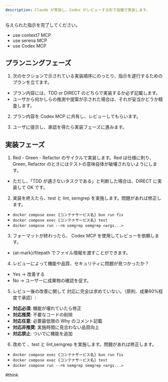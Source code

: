 ```yaml
---
description: Claude が実装し、Codex がレビューする形で協働で実装します。
---
```


与えられた指示を完了してください。

- use context7 MCP
- use serena MCP
- use Codex MCP

## プランニングフェーズ

1. 次のセクションで示されている実装順序にのっとり、指示を遂行するためのプランを立てます。
  - プラン内容には、TDD or DIRECT のどちらで実装するか必ず記載します。
  - ユーザから何かしらの推測や提案が示された場合は、それが妥当かどうか精査します。

2. プラン内容を Codex MCP に共有し、レビューしてもらいます。

3. ユーザに提示し、承認を得たら実装フェーズに進みます。

## 実装フェーズ

1. Red - Green - Refactor のサイクルで実装します。Red は仕様に則り、Green, Refactor のときにはテストの意味自体が破壊されないようにします。
  - ただし、「TDD が適さないタスクである」と判断した場合は、DIRECT に実装して OK です。

2. 実装を終えたら、test と lint, semgrep を実施します。問題があれば修正します。
  - `docker compose exec {コンテナサービス名} bun run fix`
  - `docker compose exec {コンテナサービス名} test`
  - `docker compose run --rm semgrep semgrep <args...>`

3. フォーマットが終わったら、 Codex MCP を使用してレビューを依頼します。
  - {at-mark}/filepath でファイル情報を渡すことができます。

4. レビューによって機能や品質、セキュリティに問題が見つかったか？
  - Yes
    -> 改善する
  - No
    -> ユーザーに成果物の確認を促す。

5. レビュー後の改善に関して
対応に完全は求めていない。（原則、成果60%程度で承認）:

- **対応必須**: 機能が壊れていたら修正
- **対応推奨**: 不要なコードの削除
- **対応任意**: 必要最低限の Why のコメント記載
- **対応非推奨**: 実施時間に見合わない品質向上
- **対応禁止**: ついでに機能を追加

6. 改めて 、test と lint,semgrep を実施します。問題があれば修正します。
  - `docker compose exec {コンテナサービス名} bun run fix`
  - `docker compose exec {コンテナサービス名} test`
  - `docker compose run --rm semgrep semgrep <args...>`

#think

